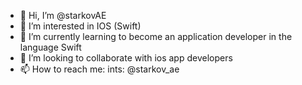 - 👋 Hi, I’m @starkovAE
- 👀 I’m interested in IOS (Swift)
- 🌱 I’m currently learning to become an application developer in the language Swift
- 💞️ I’m looking to collaborate with ios app developers
- 📫 How to reach me: 
ints: @starkov_ae

<!---
starkovAE/starkovAE is a ✨ special ✨ repository because its `README.md` (this file) appears on your GitHub profile.
You can click the Preview link to take a look at your changes.
--->
